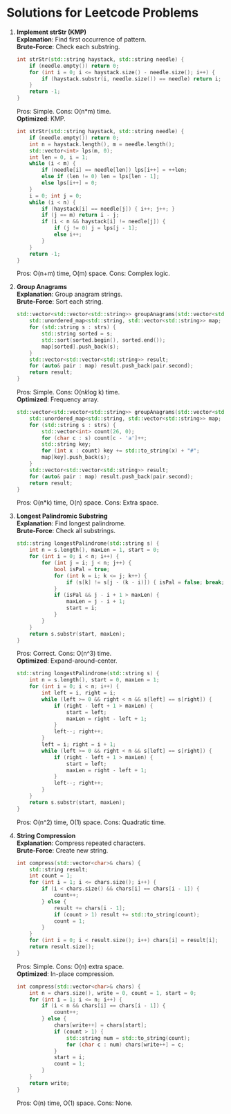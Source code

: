 # Solutions for Leetcode Problems

1. **Implement strStr (KMP)**  
   **Explanation**: Find first occurrence of pattern.  
   **Brute-Force**: Check each substring.  
   ```cpp
   int strStr(std::string haystack, std::string needle) {
       if (needle.empty()) return 0;
       for (int i = 0; i <= haystack.size() - needle.size(); i++) {
           if (haystack.substr(i, needle.size()) == needle) return i;
       }
       return -1;
   }
   ```
   Pros: Simple. Cons: O(n*m) time.  
   **Optimized**: KMP.  
   ```cpp
   int strStr(std::string haystack, std::string needle) {
       if (needle.empty()) return 0;
       int n = haystack.length(), m = needle.length();
       std::vector<int> lps(m, 0);
       int len = 0, i = 1;
       while (i < m) {
           if (needle[i] == needle[len]) lps[i++] = ++len;
           else if (len != 0) len = lps[len - 1];
           else lps[i++] = 0;
       }
       i = 0; int j = 0;
       while (i < n) {
           if (haystack[i] == needle[j]) { i++; j++; }
           if (j == m) return i - j;
           if (i < n && haystack[i] != needle[j]) {
               if (j != 0) j = lps[j - 1];
               else i++;
           }
       }
       return -1;
   }
   ```
   Pros: O(n+m) time, O(m) space. Cons: Complex logic.

2. **Group Anagrams**  
   **Explanation**: Group anagram strings.  
   **Brute-Force**: Sort each string.  
   ```cpp
   std::vector<std::vector<std::string>> groupAnagrams(std::vector<std::string>& strs) {
       std::unordered_map<std::string, std::vector<std::string>> map;
       for (std::string s : strs) {
           std::string sorted = s;
           std::sort(sorted.begin(), sorted.end());
           map[sorted].push_back(s);
       }
       std::vector<std::vector<std::string>> result;
       for (auto& pair : map) result.push_back(pair.second);
       return result;
   }
   ```
   Pros: Simple. Cons: O(n*k*log k) time.  
   **Optimized**: Frequency array.  
   ```cpp
   std::vector<std::vector<std::string>> groupAnagrams(std::vector<std::string>& strs) {
       std::unordered_map<std::string, std::vector<std::string>> map;
       for (std::string s : strs) {
           std::vector<int> count(26, 0);
           for (char c : s) count[c - 'a']++;
           std::string key;
           for (int x : count) key += std::to_string(x) + "#";
           map[key].push_back(s);
       }
       std::vector<std::vector<std::string>> result;
       for (auto& pair : map) result.push_back(pair.second);
       return result;
   }
   ```
   Pros: O(n*k) time, O(n) space. Cons: Extra space.

3. **Longest Palindromic Substring**  
   **Explanation**: Find longest palindrome.  
   **Brute-Force**: Check all substrings.  
   ```cpp
   std::string longestPalindrome(std::string s) {
       int n = s.length(), maxLen = 1, start = 0;
       for (int i = 0; i < n; i++) {
           for (int j = i; j < n; j++) {
               bool isPal = true;
               for (int k = i; k <= j; k++) {
                   if (s[k] != s[j - (k - i)]) { isPal = false; break; }
               }
               if (isPal && j - i + 1 > maxLen) {
                   maxLen = j - i + 1;
                   start = i;
               }
           }
       }
       return s.substr(start, maxLen);
   }
   ```
   Pros: Correct. Cons: O(n^3) time.  
   **Optimized**: Expand-around-center.  
   ```cpp
   std::string longestPalindrome(std::string s) {
       int n = s.length(), start = 0, maxLen = 1;
       for (int i = 0; i < n; i++) {
           int left = i, right = i;
           while (left >= 0 && right < n && s[left] == s[right]) {
               if (right - left + 1 > maxLen) {
                   start = left;
                   maxLen = right - left + 1;
               }
               left--; right++;
           }
           left = i; right = i + 1;
           while (left >= 0 && right < n && s[left] == s[right]) {
               if (right - left + 1 > maxLen) {
                   start = left;
                   maxLen = right - left + 1;
               }
               left--; right++;
           }
       }
       return s.substr(start, maxLen);
   }
   ```
   Pros: O(n^2) time, O(1) space. Cons: Quadratic time.

4. **String Compression**  
   **Explanation**: Compress repeated characters.  
   **Brute-Force**: Create new string.  
   ```cpp
   int compress(std::vector<char>& chars) {
       std::string result;
       int count = 1;
       for (int i = 1; i <= chars.size(); i++) {
           if (i < chars.size() && chars[i] == chars[i - 1]) {
               count++;
           } else {
               result += chars[i - 1];
               if (count > 1) result += std::to_string(count);
               count = 1;
           }
       }
       for (int i = 0; i < result.size(); i++) chars[i] = result[i];
       return result.size();
   }
   ```
   Pros: Simple. Cons: O(n) extra space.  
   **Optimized**: In-place compression.  
   ```cpp
   int compress(std::vector<char>& chars) {
       int n = chars.size(), write = 0, count = 1, start = 0;
       for (int i = 1; i <= n; i++) {
           if (i < n && chars[i] == chars[i - 1]) {
               count++;
           } else {
               chars[write++] = chars[start];
               if (count > 1) {
                   std::string num = std::to_string(count);
                   for (char c : num) chars[write++] = c;
               }
               start = i;
               count = 1;
           }
       }
       return write;
   }
   ```
   Pros: O(n) time, O(1) space. Cons: None.